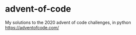 # advent-of-code

My solutions to the 2020 advent of code challenges, in python
https://adventofcode.com/
